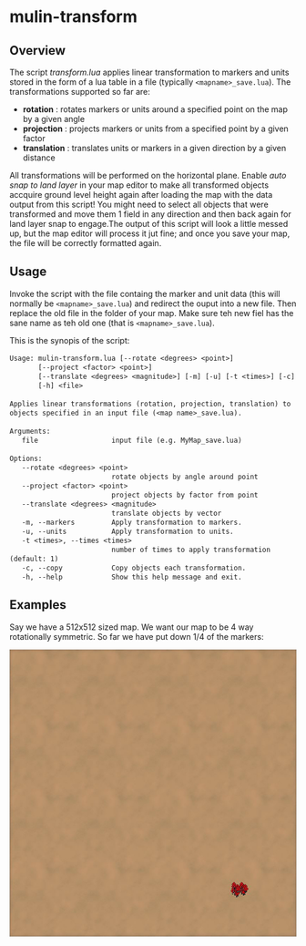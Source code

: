 # mulin-transform

## Overview

The script *transform.lua* applies linear transformation to markers and units stored in the form of a lua table in a file (typically `<mapname>_save.lua`). The transformations supported so far are:

* **rotation**    : rotates markers or units around a specified point on the map by a given angle
* **projection**  : projects markers or units from a specified point by a given factor
* **translation** : translates units or markers in a given direction by a given distance 

All transformations will be performed on the horizontal plane. Enable *auto snap to land layer* in your map editor to make all transformed objects accquire ground level height again after loading the map with the data output from this script! You might need to select all objects that were transformed and move them 1 field in any direction and then back again for land layer snap to engage.The output of this script will look a little messed up, but the map editor will process it jut fine; and once you save your map, the file will be correctly formatted again.

## Usage

Invoke the script with the file containg the marker and unit data (this will normally be `<mapname>_save.lua`) and redirect the ouput into a new file. Then replace the old file in the folder of your map. Make sure teh new fiel has the sane name as teh old one (that is `<mapname>_save.lua`).

This is the synopis of the script:

```
Usage: mulin-transform.lua [--rotate <degrees> <point>]
       [--project <factor> <point>]
       [--translate <degrees> <magnitude>] [-m] [-u] [-t <times>] [-c]
       [-h] <file>

Applies linear transformations (rotation, projection, translation) to
objects specified in an input file (<map name>_save.lua).

Arguments:
   file                  input file (e.g. MyMap_save.lua)

Options:
   --rotate <degrees> <point>
                         rotate objects by angle around point
   --project <factor> <point>
                         project objects by factor from point
   --translate <degrees> <magnitude>
                         translate objects by vector
   -m, --markers         Apply transformation to markers.
   -u, --units           Apply transformation to units.
   -t <times>, --times <times>
                         number of times to apply transformation (default: 1)
   -c, --copy            Copy objects each transformation.
   -h, --help            Show this help message and exit.
```


## Examples

Say we have a 512x512 sized map. We want our map to be 4 way rotationally symmetric. So far we have put down 1/4 of the markers:

![before transformation](.data/p1.jpg?raw=true?width="48" "before transformation")

